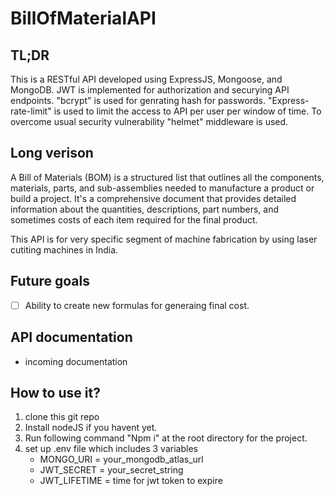 # BillOfMaterialAPI

## TL;DR
This is a RESTful API developed using ExpressJS, Mongoose, and MongoDB. JWT is implemented for authorization and securying API endpoints. "bcrypt" is used for genrating hash for passwords. 
"Express-rate-limit" is used to limit the access to API per user per window of time. To overcome usual security vulnerability "helmet" middleware is used. 

## Long verison
A Bill of Materials (BOM) is a structured list that outlines all the components, materials, parts, and sub-assemblies needed to manufacture a product or build a project. It's a comprehensive document that provides detailed information about the quantities, descriptions, part numbers, and sometimes costs of each item required for the final product.

This API is for very specific segment of machine fabrication by using laser cutiting machines in India.


## Future goals
- [ ] Ability to create new formulas for generaing final cost.

## API documentation
- incoming documentation


## How to use it?
1. clone this git repo
2. Install nodeJS if you havent yet.
3. Run following command "Npm i" at the root directory for the project.
4. set up .env file which includes  3 variables
   - MONGO_URI = your_mongodb_atlas_url
   - JWT_SECRET = your_secret_string
   - JWT_LIFETIME = time for jwt token to expire
